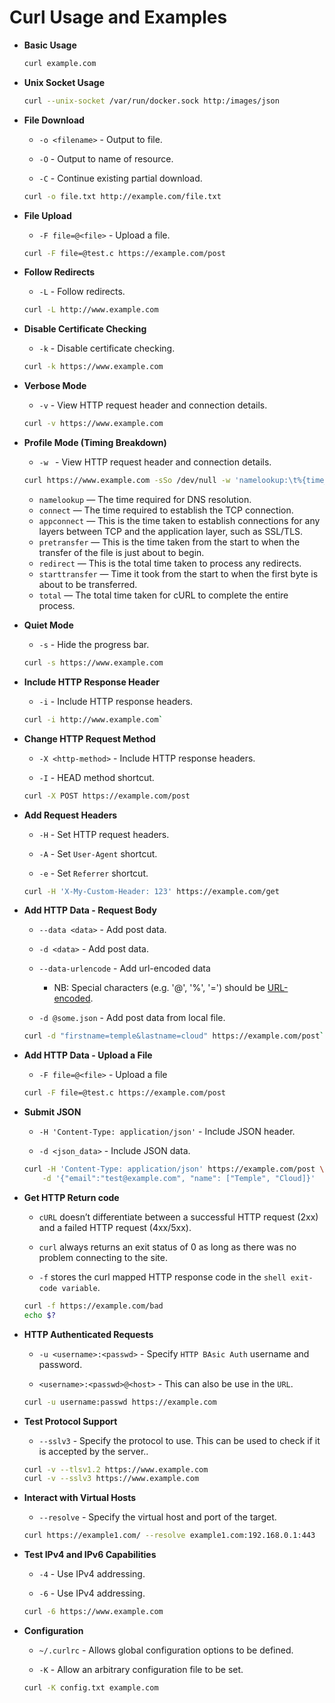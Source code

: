 # Curl Usage and Examples

* __Basic Usage__

    ```bash
    curl example.com
    ```

* __Unix Socket Usage__

    ```bash
    curl --unix-socket /var/run/docker.sock http:/images/json
    ```


* __File Download__

    * `-o <filename>` - Output to file.

    * `-O` - Output to name of resource.

    * `-C` - Continue existing partial download.

    ```bash
    curl -o file.txt http://example.com/file.txt
    ```

* __File Upload__

    * `-F file=@<file>` - Upload a file.

    ```bash
    curl -F file=@test.c https://example.com/post
    ```

* __Follow Redirects__

    * `-L` - Follow redirects.

    ```bash
    curl -L http://www.example.com
    ```

* __Disable Certificate Checking__

    * `-k` - Disable certificate checking.

    ```bash
    curl -k https://www.example.com
    ```

* __Verbose Mode__

    * `-v` - View HTTP request header and connection details.

    ```bash
    curl -v https://www.example.com
    ```

* __Profile Mode (Timing Breakdown)__

    * `-w ` - View HTTP request header and connection details.

    ```bash
    curl https://www.example.com -sSo /dev/null -w 'namelookup:\t%{time_namelookup}\nconnect:\t%{time_connect}\nappconnect:\t%{time_appconnect}\npretransfer:\t%{time_pretransfer}\nredirect:\t%{time_redirect}\nstarttransfer:\t%{time_starttransfer}\ntotal:\t\t%{time_total}\n'
    ```

    * `namelookup` — The time required for DNS resolution.
    * `connect` — The time required to establish the TCP connection.
    * `appconnect` — This is the time taken to establish connections for any layers between TCP and the application layer, such as SSL/TLS.
    * `pretransfer` — This is the time taken from the start to when the transfer of the file is just about to begin.
    * `redirect` — This is the total time taken to process any redirects.
    * `starttransfer` — Time it took from the start to when the first byte is about to be transferred.
    * `total` — The total time taken for cURL to complete the entire process.

* __Quiet Mode__

    * `-s` - Hide the progress bar.

    ```bash
    curl -s https://www.example.com
    ```

* __Include HTTP Response Header__

    * `-i` -  Include HTTP response headers.
    
    ```bash
    curl -i http://www.example.com`
    ```


* __Change HTTP Request Method__

    * `-X <http-method>` - Include HTTP response headers.

    * `-I` - HEAD method shortcut.

    ```bash
    curl -X POST https://example.com/post
    ```

* __Add Request Headers__

    * `-H` -  Set HTTP request headers.

    * `-A` - Set `User-Agent` shortcut.

    * `-e` - Set `Referrer` shortcut.

    ```bash
    curl -H 'X-My-Custom-Header: 123' https://example.com/get
    ```

* __Add HTTP Data - Request Body__

    * `--data <data>` - Add post data.

    * `-d <data>` - Add post data.

    * `--data-urlencode` - Add url-encoded data

        * NB: Special characters (e.g. '@', '%', '=') should be [URL-encoded](https://en.wikipedia.org/wiki/Percent-encoding).
    
    * `-d @some.json` - Add post data from local file.

    ```bash
    curl -d "firstname=temple&lastname=cloud" https://example.com/post`
    ```

* __Add HTTP Data - Upload a File__

    * `-F file=@<file>` - Upload a file

    ```bash
    curl -F file=@test.c https://example.com/post
    ```

* __Submit JSON__

    * `-H 'Content-Type: application/json'` - Include JSON header.

    * `-d <json_data>` - Include JSON data.

    ```bash
    curl -H 'Content-Type: application/json' https://example.com/post \
        -d '{"email":"test@example.com", "name": ["Temple", "Cloud]}' 
    ```

* __Get HTTP Return code__

    * `cURL` doesn’t differentiate between a successful HTTP request (2xx) and a failed HTTP request (4xx/5xx). 
    
    * `curl` always returns an exit status of 0 as long as there was no problem connecting to the site.

    * `-f` stores the curl mapped HTTP response code in the `shell exit-code variable`.

    ```bash
    curl -f https://example.com/bad
    echo $?
    ```

* __HTTP Authenticated Requests__

    * `-u <username>:<passwd>` - Specify `HTTP BAsic Auth` username and password.

    * `<username>:<passwd>@<host>` - This can also be use in the `URL`.

    ```bash
    curl -u username:passwd https://example.com
    ```

* __Test Protocol Support__

    * `--sslv3` - Specify the protocol to use. This can be used to check if it is accepted by the server..

    ```bash
    curl -v --tlsv1.2 https://www.example.com
    curl -v --sslv3 https://www.example.com
    ```

* __Interact with Virtual Hosts__

    * `--resolve` - Specify the virtual host and port of the target.

    ```bash
    curl https://example1.com/ --resolve example1.com:192.168.0.1:443
    ```

* __Test IPv4 and IPv6 Capabilities__

    * `-4` - Use IPv4 addressing.

    * `-6` - Use IPv4 addressing.

    ```bash
    curl -6 https://www.example.com
    ```

* __Configuration__

    * `~/.curlrc` - Allows global configuration options to be defined.

    * `-K` - Allow an arbitrary configuration file to be set.

    ```bash
    curl -K config.txt example.com
    ```